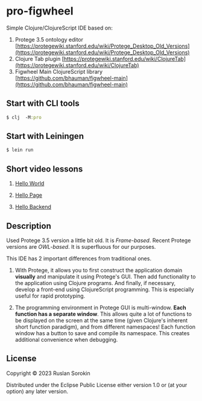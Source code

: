 # pro-figwheel
Simple Clojure/ClojureScript IDE based on:

1. Protege 3.5 ontology editor [https://protegewiki.stanford.edu/wiki/Protege_Desktop_Old_Versions](https://protegewiki.stanford.edu/wiki/Protege_Desktop_Old_Versions)
2. Clojure Tab plugin [https://protegewiki.stanford.edu/wiki/ClojureTab](https://protegewiki.stanford.edu/wiki/ClojureTab)
3. Figwheel Main ClojureScript library [https://github.com/bhauman/figwheel-main](https://github.com/bhauman/figwheel-main)

## Start with CLI tools

```clj
$ clj  -M:pro
```

## Start with Leiningen

```clj
$ lein run
```

## Short video lessons 

1. [Hello World]()

2. [Hello Page]()

3. [Hello Backend]()

## Description 

Used Protege 3.5 version a little bit old. It is *Frame-based*. Recent Protege versions are *OWL-based*. It is superfluous for our purposes.

This IDE has 2 important differences from traditional ones.

1. With Protege, it allows you to first construct the application domain **visually** and manipulate it using Protege's GUI. Then add functionality to the application using Clojure programs. And finally, if necessary, develop a front-end using ClojureScript programming.
This is especially useful for rapid prototyping.

2. The programming environment in Protege GUI is multi-window. **Each function has a separate window**. This allows quite a lot of functions to be displayed on the screen at the same time (given Clojure's inherent short function paradigm), and from different namespaces! Each function window has a button to save and compile its namespace. This creates additional convenience when debugging.

## License

Copyright © 2023 Ruslan Sorokin

Distributed under the Eclipse Public License either version 1.0 or (at
your option) any later version.
